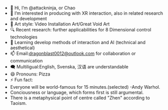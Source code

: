 - 👋 Hi, I’m @attackninja, or Chao
- 👀 I’m interested in producing with XR interaction, also in related research and development
- 🎨 Art style: Video Installation Art/Great Void Art
- 🔍 Recent research: further applicabilities for 8 Dimensional control technologies
- 🌱 Learning develop methods of interaction and AI (technical and aesthetical)
- 📫 Email:dragonblast0012@outlook.com for collaboration or communication
- 🗨️ Multiligual:English, Svenska, 汉语 are understandable
- 😄 Pronouns: Pizza
- ⚡ Fun fact:
- Everyone will be world-famous for 15 minutes.(selected) -Andy Warhol.
- Conciousness or language, which forms first is still argumental.
- There is a metaphysical point of centre called "Zhen" according to Taoism.

<!---
attackninja/attackninja is a ✨ special ✨ repository because its `README.md` (this file) appears on your GitHub profile.
You can click the Preview link to take a look at your changes.
--->
